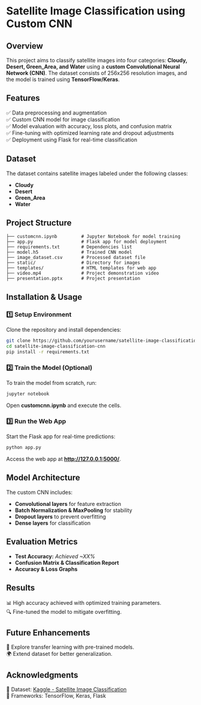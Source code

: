 # Satellite Image Classification using Custom CNN

## Overview  
This project aims to classify satellite images into four categories: **Cloudy, Desert, Green_Area, and Water** using a **custom Convolutional Neural Network (CNN)**. The dataset consists of 256x256 resolution images, and the model is trained using **TensorFlow/Keras**.  

## Features  
✅ Data preprocessing and augmentation  
✅ Custom CNN model for image classification  
✅ Model evaluation with accuracy, loss plots, and confusion matrix  
✅ Fine-tuning with optimized learning rate and dropout adjustments  
✅ Deployment using Flask for real-time classification  

## Dataset  
The dataset contains satellite images labeled under the following classes:  
- **Cloudy**  
- **Desert**  
- **Green_Area**  
- **Water**  

## Project Structure  
```
├── customcnn.ipynb         # Jupyter Notebook for model training
├── app.py                  # Flask app for model deployment
├── requirements.txt        # Dependencies list
├── model.h5                # Trained CNN model
├── image_dataset.csv       # Processed dataset file
├── static/                 # Directory for images
├── templates/              # HTML templates for web app
├── video.mp4               # Project demonstration video
├── presentation.pptx       # Project presentation
```

## Installation & Usage  

### 1️⃣ Setup Environment  
Clone the repository and install dependencies:  
```bash
git clone https://github.com/yourusername/satellite-image-classification-cnn.git
cd satellite-image-classification-cnn
pip install -r requirements.txt
```

### 2️⃣ Train the Model (Optional)  
To train the model from scratch, run:  
```bash
jupyter notebook
```
Open **customcnn.ipynb** and execute the cells.

### 3️⃣ Run the Web App  
Start the Flask app for real-time predictions:  
```bash
python app.py
```
Access the web app at **http://127.0.0.1:5000/**.

## Model Architecture  
The custom CNN includes:  
- **Convolutional layers** for feature extraction  
- **Batch Normalization & MaxPooling** for stability  
- **Dropout layers** to prevent overfitting  
- **Dense layers** for classification  

## Evaluation Metrics  
- **Test Accuracy:** *Achieved ~XX%*  
- **Confusion Matrix & Classification Report**  
- **Accuracy & Loss Graphs**  

## Results  
📊 High accuracy achieved with optimized training parameters.  
🔍 Fine-tuned the model to mitigate overfitting.  

## Future Enhancements  
🚀 Explore transfer learning with pre-trained models.  
🌍 Extend dataset for better generalization.  

## Acknowledgments  
📌 Dataset: [Kaggle - Satellite Image Classification](https://www.kaggle.com/)  
📌 Frameworks: TensorFlow, Keras, Flask  
